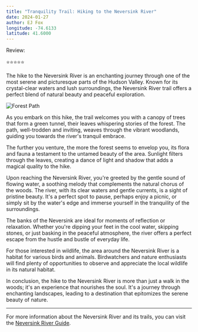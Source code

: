 ```yaml
---
title: "Tranquility Trail: Hiking to the Neversink River"
date: 2024-01-27
author: EJ Fox
longitude: -74.6133
latitude: 41.6000
---
```


Review:

⭐️⭐️⭐️⭐️⭐️

The hike to the Neversink River is an enchanting journey through one of the most serene and picturesque parts of the Hudson Valley. Known for its crystal-clear waters and lush surroundings, the Neversink River trail offers a perfect blend of natural beauty and peaceful exploration.

<!--more-->

![Forest Path](https://source.unsplash.com/800x600/?forest,path)

As you embark on this hike, the trail welcomes you with a canopy of trees that form a green tunnel, their leaves whispering stories of the forest. The path, well-trodden and inviting, weaves through the vibrant woodlands, guiding you towards the river's tranquil embrace.

The further you venture, the more the forest seems to envelop you, its flora and fauna a testament to the untamed beauty of the area. Sunlight filters through the leaves, creating a dance of light and shadow that adds a magical quality to the hike.

Upon reaching the Neversink River, you're greeted by the gentle sound of flowing water, a soothing melody that complements the natural chorus of the woods. The river, with its clear waters and gentle currents, is a sight of pristine beauty. It's a perfect spot to pause, perhaps enjoy a picnic, or simply sit by the water's edge and immerse yourself in the tranquility of the surroundings.

The banks of the Neversink are ideal for moments of reflection or relaxation. Whether you're dipping your feet in the cool water, skipping stones, or just basking in the peaceful atmosphere, the river offers a perfect escape from the hustle and bustle of everyday life.

For those interested in wildlife, the area around the Neversink River is a habitat for various birds and animals. Birdwatchers and nature enthusiasts will find plenty of opportunities to observe and appreciate the local wildlife in its natural habitat.

In conclusion, the hike to the Neversink River is more than just a walk in the woods; it's an experience that nourishes the soul. It's a journey through enchanting landscapes, leading to a destination that epitomizes the serene beauty of nature.

---

For more information about the Neversink River and its trails, you can visit the [Neversink River Guide](https://www.neversinkriver.org/).
